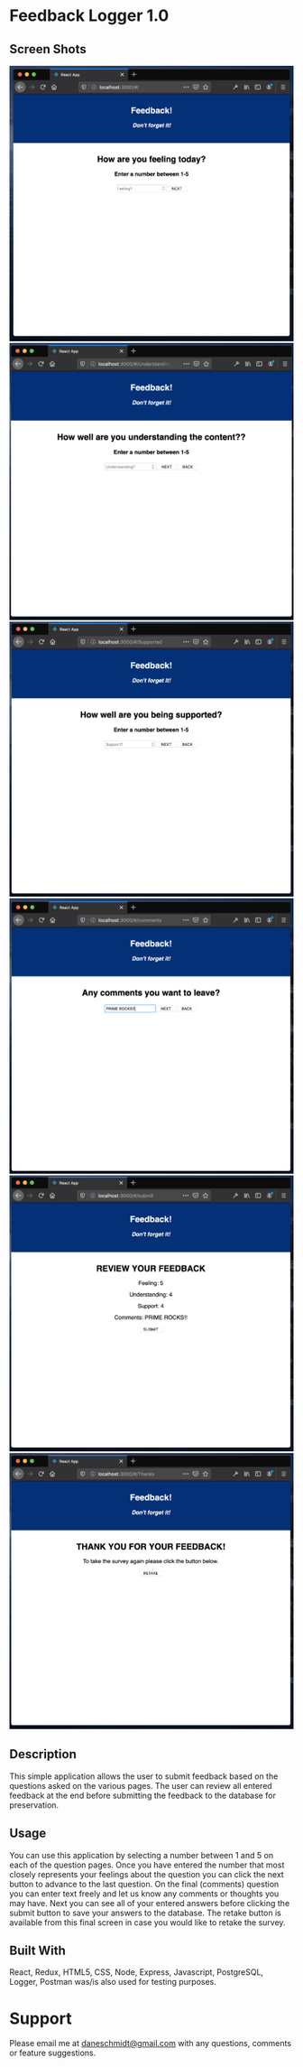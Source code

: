 # Feedback Logger 1.0

## Screen Shots
![](/public/images/screenshot1.png)
![](/public/images/screenshot2.png)
![](/public/images/screenshot3.png)
![](/public/images/screenshot4.png)
![](/public/images/screenshot5.png)
![](/public/images/screenshot6.png)


## Description

This simple application allows the user to submit feedback based on the questions asked on the various pages.  The user can review all entered feedback at the end before submitting the feedback to the database for preservation.

## Usage

You can use this application by selecting a number between 1 and 5 on each of the question pages.  Once you have entered the number that most closely represents your feelings about the question you can click the next button to advance to the last question. On the final (comments) question you can enter text freely and let us know any comments or thoughts you may have. Next you can see all of your entered answers before clicking the submit button to save your answers to the database. The retake button is available from this final screen in case you would like to retake the survey. 


## Built With

React, Redux, HTML5, CSS, Node, Express, Javascript,  PostgreSQL, Logger, Postman was/is also used for testing purposes. 

# Support

Please email me at <a href = "mailto: daneschmidt@gmail.com">daneschmidt@gmail.com</a> with any questions, comments or feature suggestions. 